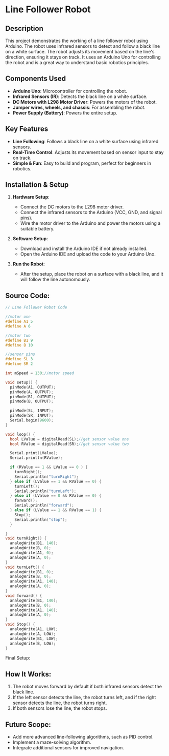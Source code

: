 # Line Follower Robot

## Description
This project demonstrates the working of a line follower robot using Arduino. The robot uses infrared sensors to detect and follow a black line on a white surface. The robot adjusts its movement based on the line's direction, ensuring it stays on track. It uses an Arduino Uno for controlling the robot and is a great way to understand basic robotics principles.

## Components Used
- **Arduino Uno**: Microcontroller for controlling the robot.
- **Infrared Sensors (IR)**: Detects the black line on a white surface.
- **DC Motors with L298 Motor Driver**: Powers the motors of the robot.
- **Jumper wires, wheels, and chassis**: For assembling the robot.
- **Power Supply (Battery)**: Powers the entire setup.

## Key Features
- **Line Following**: Follows a black line on a white surface using infrared sensors.
- **Real-Time Control**: Adjusts its movement based on sensor input to stay on track.
- **Simple & Fun**: Easy to build and program, perfect for beginners in robotics.

## Installation & Setup
1. **Hardware Setup**:
   - Connect the DC motors to the L298 motor driver.
   - Connect the infrared sensors to the Arduino (VCC, GND, and signal pins).
   - Wire the motor driver to the Arduino and power the motors using a suitable battery.

2. **Software Setup**:
   - Download and install the Arduino IDE if not already installed.
   - Open the Arduino IDE and upload the code to your Arduino Uno.

3. **Run the Robot**:
   - After the setup, place the robot on a surface with a black line, and it will follow the line autonomously.

## Source Code:

```cpp
// Line Follower Robot Code

//motor one
#define A1 5
#define A 6

//motor two
#define B1 9
#define B 10

//sensor pins
#define SL 3
#define SR 2

int mSpeed = 130;//motor speed

void setup() {
  pinMode(A1, OUTPUT);
  pinMode(A, OUTPUT);
  pinMode(B1, OUTPUT);
  pinMode(B, OUTPUT);

  pinMode(SL, INPUT);
  pinMode(SR, INPUT);
  Serial.begin(9600);
}

void loop() {
  bool LValue = digitalRead(SL);//get sensor value one
  bool RValue = digitalRead(SR);//get sensor value two

  Serial.print(LValue);
  Serial.println(RValue);

  if (RValue == 1 && LValue == 0 ) {
    turnRight();
    Serial.println("turnRight");
  } else if (LValue == 1 && RValue == 0) {
    turnLeft();
    Serial.println("turnLeft");
  } else if (LValue == 0 && RValue == 0) {
    forward();
    Serial.println("forward");
  } else if (LValue == 1 && RValue == 1) {
    Stop();
    Serial.println("stop");
  }

}
void turnRight() {
  analogWrite(B1, 140);
  analogWrite(B, 0);
  analogWrite(A1, 0);
  analogWrite(A, 0);
}
void turnLeft() {
  analogWrite(B1, 0);
  analogWrite(B, 0);
  analogWrite(A1, 140);
  analogWrite(A, 0);
}
void forward() {
  analogWrite(B1, 140);
  analogWrite(B, 0);
  analogWrite(A1, 140);
  analogWrite(A, 0);
}
void Stop() {
  analogWrite(A1, LOW);
  analogWrite(A, LOW);
  analogWrite(B1, LOW);
  analogWrite(B, LOW);
}
```
Final Setup:



## How It Works:
1. The robot moves forward by default if both infrared sensors detect the black line.
2. If the left sensor detects the line, the robot turns left, and if the right sensor detects the line, the robot turns right.
3. If both sensors lose the line, the robot stops.

## Future Scope:
- Add more advanced line-following algorithms, such as PID control.
- Implement a maze-solving algorithm.
- Integrate additional sensors for improved navigation.
